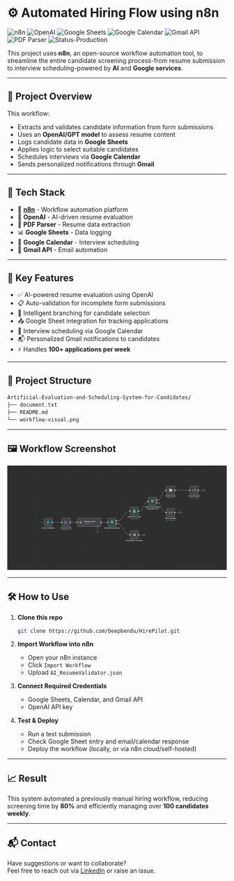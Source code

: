 #  ⚙️ Automated Hiring Flow using n8n
![n8n](https://img.shields.io/badge/Automation-n8n-4E9DDE?logo=n8n&logoColor=white)
![OpenAI](https://img.shields.io/badge/AI%20Model-OpenAI-ffb400?logo=openai)
![Google Sheets](https://img.shields.io/badge/Data-Google%20Sheets-34A853?logo=google-sheets&logoColor=white)
![Google Calendar](https://img.shields.io/badge/Scheduling-Google%20Calendar-4285F4?logo=google-calendar&logoColor=white)
![Gmail API](https://img.shields.io/badge/Email-Gmail%20API-D14836?logo=gmail&logoColor=white)
![PDF Parser](https://img.shields.io/badge/Resume-PDF%20Parser-lightgrey)
![Status-Production](https://img.shields.io/badge/Status-In%20Use-brightgreen)

This project uses **n8n**, an open-source workflow automation tool, to streamline the entire candidate screening process-from resume submission to interview scheduling-powered by **AI** and **Google services**.

---

## 🚀 Project Overview

This workflow:
- Extracts and validates candidate information from form submissions
- Uses an **OpenAI/GPT model** to assess resume content
- Logs candidate data in **Google Sheets**
- Applies logic to select suitable candidates
- Schedules interviews via **Google Calendar**
- Sends personalized notifications through **Gmail**

---

## 🧠 Tech Stack

- 🔄 **[n8n](https://n8n.io/)** - Workflow automation platform
- 🤖 **OpenAI** - AI-driven resume evaluation
- 📄 **PDF Parser** - Resume data extraction
- 📊 **Google Sheets** - Data logging
- 📅 **Google Calendar** - Interview scheduling
- 📧 **Gmail API** - Email automation

---

## 🧪 Key Features

- ✅ AI-powered resume evaluation using OpenAI
- 📋 Auto-validation for incomplete form submissions
- 🧠 Intelligent branching for candidate selection
- 📤 Google Sheet integration for tracking applications
- 📆 Interview scheduling via Google Calendar
- 📬 Personalized Gmail notifications to candidates
- ⚡ Handles **100+ applications per week**

---

## 📂 Project Structure

```bash
Artificial-Evaluation-and-Scheduling-System-for-Candidates/
├── document.txt
├── README.md
└── workflow-visual.png

```

---

## 🖼️ Workflow Screenshot

![Workflow Screenshot](workflow-visual.png)

---

## 🛠️ How to Use

1. **Clone this repo**  
   ```bash
   git clone https://github.com/Deepbendu/HirePilot.git
   ```

2. **Import Workflow into n8n**
   - Open your n8n instance
   - Click `Import Workflow`
   - Upload `AI_ResumeValidator.json`

3. **Connect Required Credentials**
   - Google Sheets, Calendar, and Gmail API
   - OpenAI API key

4. **Test & Deploy**
   - Run a test submission
   - Check Google Sheet entry and email/calendar response
   - Deploy the workflow (locally, or via n8n cloud/self-hosted)

---

## 📈 Result

This system automated a previously manual hiring workflow, reducing screening time by **80%** and efficiently managing over **100 candidates weekly**.

---

## 📬 Contact

Have suggestions or want to collaborate?  
Feel free to reach out via [LinkedIn](https://linkedin.com/in/deepbendu-debnath) or raise an issue.
